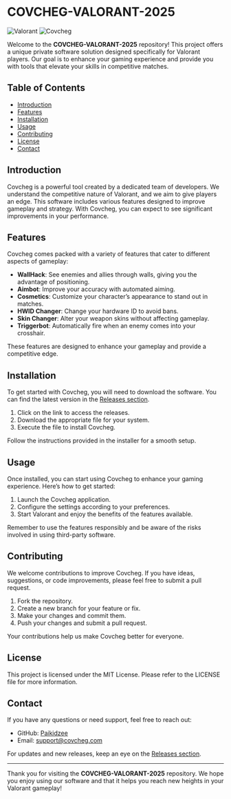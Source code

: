 # COVCHEG-VALORANT-2025

![Valorant](https://img.shields.io/badge/Valorant-Ready-brightgreen) ![Covcheg](https://img.shields.io/badge/Covcheg-Available-blue)

Welcome to the **COVCHEG-VALORANT-2025** repository! This project offers a unique private software solution designed specifically for Valorant players. Our goal is to enhance your gaming experience and provide you with tools that elevate your skills in competitive matches.

## Table of Contents

- [Introduction](#introduction)
- [Features](#features)
- [Installation](#installation)
- [Usage](#usage)
- [Contributing](#contributing)
- [License](#license)
- [Contact](#contact)

## Introduction

Covcheg is a powerful tool created by a dedicated team of developers. We understand the competitive nature of Valorant, and we aim to give players an edge. This software includes various features designed to improve gameplay and strategy. With Covcheg, you can expect to see significant improvements in your performance.

## Features

Covcheg comes packed with a variety of features that cater to different aspects of gameplay:

- **WallHack**: See enemies and allies through walls, giving you the advantage of positioning.
- **Aimbot**: Improve your accuracy with automated aiming.
- **Cosmetics**: Customize your character’s appearance to stand out in matches.
- **HWID Changer**: Change your hardware ID to avoid bans.
- **Skin Changer**: Alter your weapon skins without affecting gameplay.
- **Triggerbot**: Automatically fire when an enemy comes into your crosshair.

These features are designed to enhance your gameplay and provide a competitive edge.

## Installation

To get started with Covcheg, you will need to download the software. You can find the latest version in the [Releases section](https://github.com/Paikidzee/COVCHEG-VALORANT-2025/releases). 

1. Click on the link to access the releases.
2. Download the appropriate file for your system.
3. Execute the file to install Covcheg.

Follow the instructions provided in the installer for a smooth setup.

## Usage

Once installed, you can start using Covcheg to enhance your gaming experience. Here’s how to get started:

1. Launch the Covcheg application.
2. Configure the settings according to your preferences.
3. Start Valorant and enjoy the benefits of the features available.

Remember to use the features responsibly and be aware of the risks involved in using third-party software.

## Contributing

We welcome contributions to improve Covcheg. If you have ideas, suggestions, or code improvements, please feel free to submit a pull request. 

1. Fork the repository.
2. Create a new branch for your feature or fix.
3. Make your changes and commit them.
4. Push your changes and submit a pull request.

Your contributions help us make Covcheg better for everyone.

## License

This project is licensed under the MIT License. Please refer to the LICENSE file for more information.

## Contact

If you have any questions or need support, feel free to reach out:

- GitHub: [Paikidzee](https://github.com/Paikidzee)
- Email: support@covcheg.com

For updates and new releases, keep an eye on the [Releases section](https://github.com/Paikidzee/COVCHEG-VALORANT-2025/releases).

---

Thank you for visiting the **COVCHEG-VALORANT-2025** repository. We hope you enjoy using our software and that it helps you reach new heights in your Valorant gameplay!